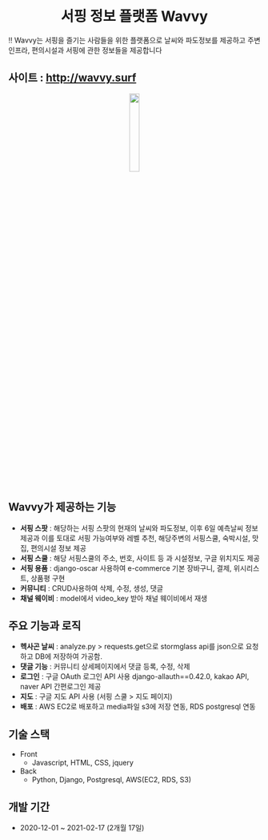 <h1 align="center">
서핑 정보 플랫폼 Wavvy
</h1>
‼ Wavvy는 서핑을 즐기는 사람들을 위한 플랫폼으로 날씨와 파도정보를 제공하고 주변 인프라, 편의시설과 서핑에 관한 정보들을 제공합니다

## 사이트 : http://wavvy.surf
<div align="center">
<img width="20%" src="https://user-images.githubusercontent.com/52864734/157870495-95bde00f-bff1-4cbc-b4ce-ce2ca068d6dd.png" />
</div>


## Wavvy가 제공하는 기능
- **서핑 스팟** : 해당하는 서핑 스팟의 현재의 날씨와 파도정보, 이후 6일 예측날씨 정보 제공과 이를 토대로 서핑 가능여부와 레벨 추천, 해당주변의 서핑스쿨, 숙박시설, 맛집, 편의시설 정보 제공
- **서핑 스쿨** : 해당 서핑스쿨의 주소, 번호, 사이트 등 과 시설정보, 구글 위치지도 제공
- **서핑 용품** : django-oscar 사용하여 e-commerce 기본 장바구니, 결제, 위시리스트, 상품평 구현
- **커뮤니티** : CRUD사용하여 삭제, 수정, 생성, 댓글
- **채널 웨이비** : model에서 video_key 받아 채널 웨이비에서 재생

## 주요 기능과 로직
- **헥사곤 날씨** : analyze.py > requests.get으로 stormglass api를 json으로 요청하고 DB에 저장하여 가공함.
- **댓글 기능** : 커뮤니티 상세페이지에서 댓글 등록, 수정, 삭제
- **로그인** : 구글 OAuth 로그인 API 사용 django-allauth==0.42.0, kakao API, naver API 간편로그인 제공
- **지도** : 구글 지도 API 사용 (서핑 스쿨 > 지도 페이지)
- **배포** : AWS EC2로 배포하고 media파일 s3에 저장 연동, RDS postgresql 연동

## 기술 스택

- Front
    - Javascript, HTML, CSS, jquery
- Back
    - Python, Django, Postgresql, AWS(EC2, RDS, S3)

## 개발 기간

- 2020-12-01 ~ 2021-02-17 (2개월 17일)

